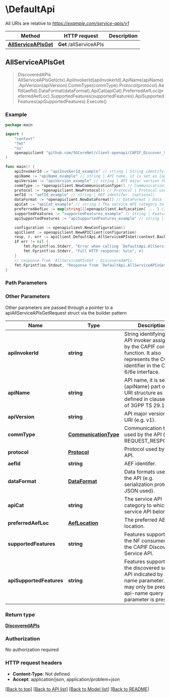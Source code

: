 # \DefaultApi

All URIs are relative to *https://example.com/service-apis/v1*

Method | HTTP request | Description
------------- | ------------- | -------------
[**AllServiceAPIsGet**](DefaultApi.md#AllServiceAPIsGet) | **Get** /allServiceAPIs | 



## AllServiceAPIsGet

> DiscoveredAPIs AllServiceAPIsGet(ctx).ApiInvokerId(apiInvokerId).ApiName(apiName).ApiVersion(apiVersion).CommType(commType).Protocol(protocol).AefId(aefId).DataFormat(dataFormat).ApiCat(apiCat).PreferredAefLoc(preferredAefLoc).SupportedFeatures(supportedFeatures).ApiSupportedFeatures(apiSupportedFeatures).Execute()





### Example

```go
package main

import (
    "context"
    "fmt"
    "os"
    openapiclient "github.com/5GCoreNet/client-openapi/CAPIF_Discover_Service_API"
)

func main() {
    apiInvokerId := "apiInvokerId_example" // string | String identifying the API invoker assigned by the CAPIF core function. It also represents the CCF identifier in the CAPIF-6/6e interface. 
    apiName := "apiName_example" // string | API name, it is set as {apiName} part of the URI structure as defined in clause 5.2.4 of 3GPP TS 29.122.  (optional)
    apiVersion := "apiVersion_example" // string | API major version the URI (e.g. v1). (optional)
    commType := *openapiclient.NewCommunicationType() // CommunicationType | Communication type used by the API (e.g. REQUEST_RESPONSE). (optional)
    protocol := *openapiclient.NewProtocol() // Protocol | Protocol used by the API. (optional)
    aefId := "aefId_example" // string | AEF identifer. (optional)
    dataFormat := *openapiclient.NewDataFormat() // DataFormat | Data formats used by the API (e.g. serialization protocol JSON used). (optional)
    apiCat := "apiCat_example" // string | The service API category to which the service API belongs to. (optional)
    preferredAefLoc := map[string][]openapiclient.AefLocation{ ... } // AefLocation | The preferred AEF location. (optional)
    supportedFeatures := "supportedFeatures_example" // string | Features supported by the NF consumer for the CAPIF Discover Service API. (optional)
    apiSupportedFeatures := "apiSupportedFeatures_example" // string | Features supported by the discovered service API indicated by api-name parameter. This may only be present if api-name query parameter is present.  (optional)

    configuration := openapiclient.NewConfiguration()
    apiClient := openapiclient.NewAPIClient(configuration)
    resp, r, err := apiClient.DefaultApi.AllServiceAPIsGet(context.Background()).ApiInvokerId(apiInvokerId).ApiName(apiName).ApiVersion(apiVersion).CommType(commType).Protocol(protocol).AefId(aefId).DataFormat(dataFormat).ApiCat(apiCat).PreferredAefLoc(preferredAefLoc).SupportedFeatures(supportedFeatures).ApiSupportedFeatures(apiSupportedFeatures).Execute()
    if err != nil {
        fmt.Fprintf(os.Stderr, "Error when calling `DefaultApi.AllServiceAPIsGet``: %v\n", err)
        fmt.Fprintf(os.Stderr, "Full HTTP response: %v\n", r)
    }
    // response from `AllServiceAPIsGet`: DiscoveredAPIs
    fmt.Fprintf(os.Stdout, "Response from `DefaultApi.AllServiceAPIsGet`: %v\n", resp)
}
```

### Path Parameters



### Other Parameters

Other parameters are passed through a pointer to a apiAllServiceAPIsGetRequest struct via the builder pattern


Name | Type | Description  | Notes
------------- | ------------- | ------------- | -------------
 **apiInvokerId** | **string** | String identifying the API invoker assigned by the CAPIF core function. It also represents the CCF identifier in the CAPIF-6/6e interface.  | 
 **apiName** | **string** | API name, it is set as {apiName} part of the URI structure as defined in clause 5.2.4 of 3GPP TS 29.122.  | 
 **apiVersion** | **string** | API major version the URI (e.g. v1). | 
 **commType** | [**CommunicationType**](CommunicationType.md) | Communication type used by the API (e.g. REQUEST_RESPONSE). | 
 **protocol** | [**Protocol**](Protocol.md) | Protocol used by the API. | 
 **aefId** | **string** | AEF identifer. | 
 **dataFormat** | [**DataFormat**](DataFormat.md) | Data formats used by the API (e.g. serialization protocol JSON used). | 
 **apiCat** | **string** | The service API category to which the service API belongs to. | 
 **preferredAefLoc** | [**AefLocation**](AefLocation.md) | The preferred AEF location. | 
 **supportedFeatures** | **string** | Features supported by the NF consumer for the CAPIF Discover Service API. | 
 **apiSupportedFeatures** | **string** | Features supported by the discovered service API indicated by api-name parameter. This may only be present if api-name query parameter is present.  | 

### Return type

[**DiscoveredAPIs**](DiscoveredAPIs.md)

### Authorization

No authorization required

### HTTP request headers

- **Content-Type**: Not defined
- **Accept**: application/json, application/problem+json

[[Back to top]](#) [[Back to API list]](../README.md#documentation-for-api-endpoints)
[[Back to Model list]](../README.md#documentation-for-models)
[[Back to README]](../README.md)

